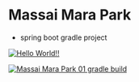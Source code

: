 # Massai Mara Park

+ spring boot gradle project

[![Hello World!!](https://github.com/Jordan0216/massai_mara_park01/actions/workflows/01helloworld.yaml/badge.svg)](https://github.com/Jordan0216/massai_mara_park01/actions/workflows/01helloworld.yaml)

[![Massai Mara Park 01 gradle build](https://github.com/Jordan0216/massai_mara_park01/actions/workflows/02mmpark01_gradle_build.yaml/badge.svg)](https://github.com/Jordan0216/massai_mara_park01/actions/workflows/02mmpark01_gradle_build.yaml)